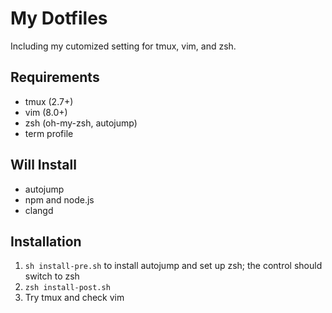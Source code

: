 # My Dotfiles

Including my cutomized setting for tmux, vim, and zsh.

## Requirements

- tmux (2.7+)
- vim (8.0+)
- zsh (oh-my-zsh, autojump)
- term profile

## Will Install

- autojump
- npm and node.js
- clangd

## Installation

1. `sh install-pre.sh` to install autojump and set up zsh; the control should switch to zsh
2. `zsh install-post.sh`
3. Try tmux and check vim

